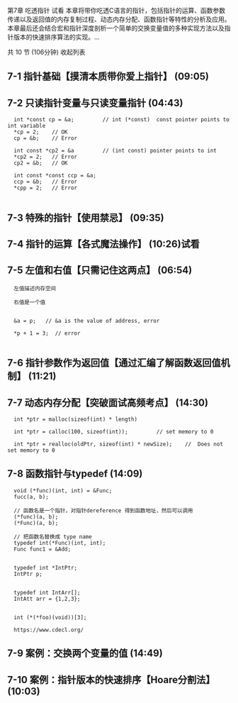 第7章 吃透指针 试看
本章将带你吃透C语言的指针，包括指针的运算、函数参数传递以及返回值的内存复制过程、动态内存分配、函数指针等特性的分析及应用。本章最后还会结合宏和指针深度剖析一个简单的交换变量值的多种实现方法以及指针版本的快速排序算法的实现。...

共 10 节 (106分钟) 收起列表

## 7-1 指针基础【摸清本质带你爱上指针】 (09:05)

## 7-2 只读指针变量与只读变量指针 (04:43)
```
  int *const cp = &a;         // int (*const)  const pointer points to int variable
  *cp = 2;    // OK
  cp = &b;    // Error

  int const *cp2 = &a         // (int const) pointer points to int
  *cp2 = 2;   // Error
  cp2 = &b;   // OK

  int const *const ccp = &a;
  ccp = &b;   // Error
  *cpp = 2;   // Error


```
## 7-3 特殊的指针【使用禁忌】 (09:35)

## 7-4 指针的运算【各式魔法操作】 (10:26)试看

## 7-5 左值和右值【只需记住这两点】 (06:54)
```
  左值描述内存空间

  右值是一个值


  &a = p;   // &a is the value of address, error

  *p + 1 = 3;  // error


```
## 7-6 指针参数作为返回值【通过汇编了解函数返回值机制】 (11:21)

## 7-7 动态内存分配【突破面试高频考点】 (14:30)
```
  int *ptr = malloc(sizeof(int) * length)     

  int *ptr = calloc(100, sizeof(int));         // set memory to 0

  int *ptr = realloc(oldPtr, sizeof(int) * newSize);    //  Does not set memory to 0

```

## 7-8 函数指针与typedef (14:09)
```
  void (*func)(int, int) = &Func;
  fucc(a, b);

  // 函数名是一个指针，对指针dereference 得到函数地址，然后可以调用
  (*func)(a, b);
  (*Func)(a, b);

  // 把函数名替换成 type name
  typedef int(*Func)(int, int); 
  Func func1 = &Add;


  typedef int *IntPtr;
  IntPtr p;


  typedef int IntArr[];
  IntAtt arr = {1,2,3};


  int (*(*foo)(void))[3];

  https://www.cdecl.org/
```
## 7-9 案例：交换两个变量的值 (14:49)

## 7-10 案例：指针版本的快速排序【Hoare分割法】 (10:03)